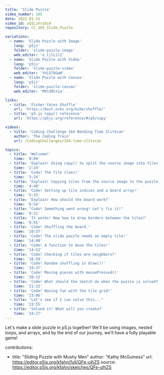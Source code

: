 ```yaml
---
title: 'Slide Puzzle'
video_number: 165
date: 2022-01-31
video_id: uQZLzhrzEs4
repository: CC_165_Slide_Puzzle

variations:
  - name: 'Slide Puzzle with Image'
    lang: 'p5js'
    folder: 'slide-puzzle-image'
    web_editor: 'o_ljlLilZ'
  - name: 'Slide Puzzle with Video'
    lang: 'p5js'
    folder: 'slide-puzzle-video'
    web_editor: 'YnLX7bGwW'
  - name: 'Slide Puzzle with Canvas'
    lang: 'p5js'
    folder: 'slide-puzzle-canvas'
    web_editor: 'MVCd9trLw'

links:
  - title: 'Fisher-Yates Shuffle'
    url: 'https://bost.ocks.org/mike/shuffle/'
  - title: 'p5.js copy() reference'
    url: 'https://p5js.org/reference/#/p5/copy'

videos:
  - title: 'Coding Challenge 164 Bending Time SlitScan'
    author: 'The Coding Train'
    url: /CodingChallenges/164-time-slitscan

topics:
  - title: 'Welcome!'
    time: '0:00'
  - title: 'Explain! Using copy() to split the source image into tiles?'
    time: '2:24'
  - title: 'Code! The Tile class!'
    time: '3:24'
  - title: 'Explain! Copying tiles from the source image to the puzzle.'
    time: '4:40'
  - title: 'Code! Setting up tile indices and a board array!'
    time: '5:33'
  - title: 'Explain! How should the board work?'
    time: '6:54'
  - title: "Code! Something went wrong! Let's fix it!"
    time: '8:31'
  - title: 'It works! Now how to draw borders between the tiles?'
    time: '9:55'
  - title: 'Code! Shuffling the board.'
    time: '10:57'
  - title: 'Code! The slide puzzle needs an empty tile!'
    time: '14:00'
  - title: 'Code! A function to move the tiles!'
    time: '14:52'
  - title: 'Code! Checking if tiles are neighbors?'
    time: '16:59'
  - title: 'Code! Random shuffling in draw()!'
    time: '19:37'
  - title: 'Code! Moving pieces with mousePressed()'
    time: '20:12'
  - title: 'Code! What should the sketch do when the puzzle is solved?'
    time: '21:32'
  - title: 'Code! Having fun with the tile grid!'
    time: '23:06'
  - title: "Let's see if I can solve this..."
    time: '23:55'
  - title: 'Solved it! What will you create?'
    time: '24:27'
---
```


Let's make a slide puzzle in p5.js together! We'll be using images, nested loops, and arrays, and by the end of our journey, we'll have a fully playable game!


contributions:
  - title: "Sliding Puzzle with Mushy Men"
    author: "Kathy McGuiness"
    url: https://editor.p5js.org/kfahn/full/QFe-ulhZS
    source: https://editor.p5js.org/kfahn/sketches/QFe-ulhZS

